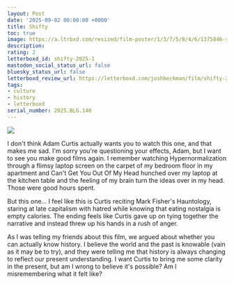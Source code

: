 ```yaml
---
layout: Post
date: '2025-09-02 00:00:00 +0000'
title: Shifty
toc: true
image: https://a.ltrbxd.com/resized/film-poster/1/3/7/5/8/4/6/1375846-shifty-2025-1-0-600-0-900-crop.jpg?v=c14a9c3fc4
description:
rating: 2
letterboxd_id: shifty-2025-1
mastodon_social_status_url: false
bluesky_status_url: false
letterboxd_review_url: https://letterboxd.com/joshbeckman/film/shifty-2025-1/
tags:
- culture
- history
- letterboxd
serial_number: 2025.BLG.140
---
```

 <p><img src="https://a.ltrbxd.com/resized/film-poster/1/3/7/5/8/4/6/1375846-shifty-2025-1-0-600-0-900-crop.jpg?v=c14a9c3fc4"/></p> <p>I don't think Adam Curtis actually wants you to watch this one, and that makes me sad. I'm sorry you're questioning your effects, Adam, but I want to see you make good films again. I remember watching Hypernormalization through a flimsy laptop screen on the carpet of my bedroom floor in my apartment and Can't Get You Out Of My Head hunched over my laptop at the kitchen table and the feeling of my brain turn the ideas over in my head. Those were good hours spent.</p><p>But this one... I feel like this is Curtis reciting Mark Fisher's Hauntology, staring at late capitalism with hatred while knowing that eating nostalgia is empty calories. The ending feels like Curtis gave up on tying together the narrative and instead threw up his hands in a rush of anger.</p><p>As I was telling my friends about this film, we argued about whether you can actually know history. I believe the world and the past is knowable (vain as it may be to try), and they were telling me that history is always changing to reflect our present understanding. I want Curtis to bring me some clarity in the present, but am I wrong to believe it's possible? Am I misremembering what it felt like?</p> 
